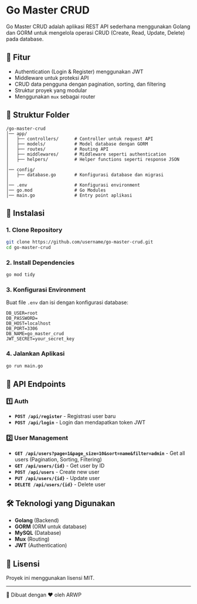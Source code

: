 # Go Master CRUD

Go Master CRUD adalah aplikasi REST API sederhana menggunakan Golang dan GORM untuk mengelola operasi CRUD (Create, Read, Update, Delete) pada database.

## 🚀 Fitur
- Authentication (Login & Register) menggunakan JWT
- Middleware untuk proteksi API
- CRUD data pengguna dengan pagination, sorting, dan filtering
- Struktur proyek yang modular
- Menggunakan `mux` sebagai router

## 📂 Struktur Folder
```
/go-master-crud
│── app/
│   ├── controllers/      # Controller untuk request API
│   ├── models/           # Model database dengan GORM
│   ├── routes/           # Routing API
│   ├── middlewares/      # Middleware seperti authentication
│   ├── helpers/          # Helper functions seperti response JSON
│
│── config/
│   ├── database.go       # Konfigurasi database dan migrasi
│
│── .env                  # Konfigurasi environment
│── go.mod                # Go Modules
│── main.go               # Entry point aplikasi
```

## 🔧 Instalasi
### 1. Clone Repository
```sh
git clone https://github.com/username/go-master-crud.git
cd go-master-crud
```

### 2. Install Dependencies
```sh
go mod tidy
```

### 3. Konfigurasi Environment
Buat file `.env` dan isi dengan konfigurasi database:
```
DB_USER=root
DB_PASSWORD=
DB_HOST=localhost
DB_PORT=3306
DB_NAME=go_master_crud
JWT_SECRET=your_secret_key
```

### 4. Jalankan Aplikasi
```sh
go run main.go
```

## 📌 API Endpoints
### 1️⃣ Auth
- **`POST /api/register`** - Registrasi user baru
- **`POST /api/login`** - Login dan mendapatkan token JWT

### 2️⃣ User Management
- **`GET /api/users?page=1&page_size=10&sort=name&filter=admin`** - Get all users (Pagination, Sorting, Filtering)
- **`GET /api/users/{id}`** - Get user by ID
- **`POST /api/users`** - Create new user
- **`PUT /api/users/{id}`** - Update user
- **`DELETE /api/users/{id}`** - Delete user

## 🛠 Teknologi yang Digunakan
- **Golang** (Backend)
- **GORM** (ORM untuk database)
- **MySQL** (Database)
- **Mux** (Routing)
- **JWT** (Authentication)

## 📜 Lisensi
Proyek ini menggunakan lisensi MIT.

---
📌 Dibuat dengan ❤️ oleh ARWP
